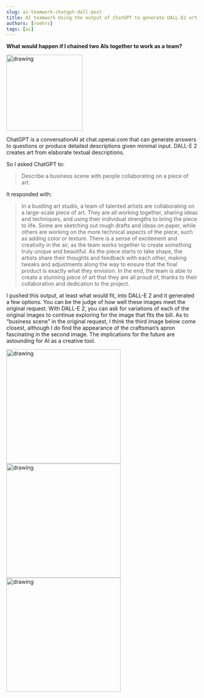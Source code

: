 ```yaml
---
slug: ai-teamwork-chatgpt-dall-post
title: AI teamwork Using the output of ChatGPT to generate DALL-E2 art.
authors: [roehrs]
tags: [ai]
---
```


**What would happen if I chained two AIs together to work as a team?**

<img src="/blogimg/chatdall/DallE4.png" alt="drawing" width="200"/>

ChatGPT is a conversationAI at chat.openai.com that can generate answers to questions or produce detailed descriptions given minimal input. DALL-E 2 creates art from elaborate textual descriptions.

So I asked ChatGPT to:

<!-- truncate -->

> Describe a business scene with people collaborating on a piece of art.

It responded with:

> In a bustling art studio, a team of talented artists are collaborating on a large-scale piece of art. They are all working together, sharing ideas and techniques, and using their individual strengths to bring the piece to life. Some are sketching out rough drafts and ideas on paper, while others are working on the more technical aspects of the piece, such as adding color or texture. There is a sense of excitement and creativity in the air, as the team works together to create something truly unique and beautiful. As the piece starts to take shape, the artists share their thoughts and feedback with each other, making tweaks and adjustments along the way to ensure that the final product is exactly what they envision. In the end, the team is able to create a stunning piece of art that they are all proud of, thanks to their collaboration and dedication to the project.

I pushed this output, at least what would fit, into DALL-E 2 and it generated a few options. You can be the judge of how well these images meet the original request. With DALL-E 2, you can ask for variations of each of the original images to continue exploring for the image that fits the bill. As to “business scene” in the original request, I think the third image below come closest, although I do find the appearance of the craftsman’s apron fascinating in the second image. The implications for the future are astounding for AI as a creative tool.

<img src="/blogimg/chatdall/DallE1.png" alt="drawing" width="300"/>
<img src="/blogimg/chatdall/DallE2.png" alt="drawing" width="300"/>
<img src="/blogimg/chatdall/DallE3.png" alt="drawing" width="300"/>


